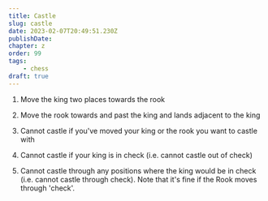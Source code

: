 ```yaml
---
title: Castle
slug: castle
date: 2023-02-07T20:49:51.230Z
publishDate:
chapter: z
order: 99
tags:
    - chess
draft: true
---
```



1. Move the king two places towards the rook
2. Move the rook towards and past the king and lands adjacent to the king

1. Cannot castle if you've moved your king or the rook you want to castle with
2. Cannot castle if your king is in check (i.e. cannot castle out of check)
3. Cannot castle through any positions where the king would be in check (i.e. cannot castle through check). Note that it's fine if the Rook moves through 'check'.
